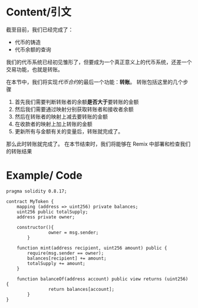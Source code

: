 # Content/引文

截至目前，我们已经完成了：

- 代币的铸造
- 代币余额的查询

我们的代币系统已经初见雏形了，但要成为一个真正意义上的代币系统，还差一个交易功能，也就是转账。

在本节中，我们将实现*代币合约*的最后一个功能：**转账**。 转账包括这里的几个步骤

1. 首先我们需要判断转账者的余额**是否大于**要转账的金额
2. 然后我们需要通过映射分别获取转账者和接收者余额
3. 然后在转账者的映射上减去要转账的金额
4. 在收款者的映射上加上转账的金额
5. 更新所有与金额有关的变量后，转账就完成了。

那么此时转账就完成了。 在本节结束时，我们将能够在 Remix 中部署和检查我们的转账结果

# Example/ Code

```solidity
pragma solidity 0.8.17;

contract MyToken {
    mapping (address => uint256) private balances;
    uint256 public totalSupply;
    address private owner;

    constructor(){
				owner = msg.sender;
		}
    
    function mint(address recipient, uint256 amount) public {
        require(msg.sender == owner);
        balances[recipient] += amount;
        totalSupply += amount;
    }

    function balanceOf(address account) public view returns (uint256) {
				return balances[account];
		}
}
```

